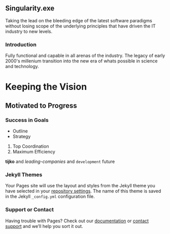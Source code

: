 ## Singularity.exe

Taking the lead on the bleeding edge of the latest software paradigms without 
losing scope of the underlying principles that have driven the IT industry 
to new levels.

### Introduction

Fully functional and capable in all arenas of the industry.  The legacy of 
early 2000's millenium transition into the new era of whats possible in 
science and technology.

# Keeping the Vision
## Motivated to Progress
### Success in Goals

- Outline
- Strategy

1. Top Coordination
2. Maximum Efficiency

**tijko** and _leading-companies_ and `development` future

### Jekyll Themes

Your Pages site will use the layout and styles from the Jekyll theme you have 
selected in your [repository settings](https://github.com/tijko/tijko.github.io/settings/pages). 
The name of this theme is saved in the Jekyll `_config.yml` configuration file.

### Support or Contact

Having trouble with Pages? Check out our [documentation](https://docs.github.com/categories/github-pages-basics/) 
or [contact support](https://support.github.com/contact) and we’ll help you sort it out.
